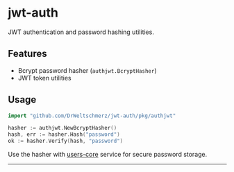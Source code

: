 # jwt-auth

JWT authentication and password hashing utilities.

## Features

- Bcrypt password hasher (`authjwt.BcryptHasher`)
- JWT token utilities

## Usage

```go
import "github.com/DrWeltschmerz/jwt-auth/pkg/authjwt"

hasher := authjwt.NewBcryptHasher()
hash, err := hasher.Hash("password")
ok := hasher.Verify(hash, "password")
```

Use the hasher with [users-core](https://github.com/DrWeltschmerz/users-core) service for secure password storage.

---